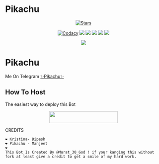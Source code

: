 # Pikachu
<p align="center">
    <a href="https://github.com/kaal0408/Pikachu/stargazers"><img src="https://img.shields.io/github/stars/kaal0408/Pikachu?label=Stars&style=flat-square&logo=github&color=F10070" alt="Stars" /></a>
</p>
<p align="center">
    <a href="https://app.codacy.com/manual/kaal0408/Pikachu/dashboard"> <img src="https://img.shields.io/codacy/grade/4d58f2a402b54aed8a7d95f7add45a81?color=brightgreen&logo=codacy&logoColor=green&style=for-the-badge" alt="Codacy" /></a>
    <a href="https://github.com/kaal0408/Pikachu"> <img src="https://img.shields.io/github/repo-size/kaal0408/Pikachu?color=orange&logo=github&logoColor=green&style=for-the-badge" /></a>
    <a href="https://github.com/kaal0408/Pikachu/commits/prince"> <img src="https://img.shields.io/github/last-commit/kaal0408/Pikachu?color=blue&logo=github&logoColor=green&style=for-the-badge" /></a>
    <a href="https://github.com/kaal0408/Pikachu/issues"> <img src="https://img.shields.io/github/issues/Pikachu/Pikachu?color=blueviolet&logo=github&logoColor=green&style=for-the-badge" /></a>
    <a href="https://github.com/kaal0408/Pikachu/network/members"> <img src="https://img.shields.io/github/forks/kaal0408/Pikachu?color=red&logo=github&logoColor=green&style=for-the-badge" /></a>  
    <a href="https://pypi.org/project/Telethon/"> <img src="https://img.shields.io/pypi/v/telethon?color=yellow&label=telethon&logo=python&logoColor=green&style=for-the-badge" /></a>
</p>

<p align="center">
  <img src="https://telegra.ph/file/0ac1f1b5c5b2376a14f3f.jpg">
</p>

# Pikachu
Me On Telegram [✨Pikachu✨](https://t.me/Pikachu_X_bot)

## How To Host
The easiest way to deploy this Bot
<p align="center"><a href="https://heroku.com/deploy?template=https://github.com/ribfirst/Pikachu"> <img src="https://img.shields.io/badge/Deploy%20To%20Heroku-black?style=for-the-badge&logo=heroku" width="220" height="38.45"/></a></p>
 
CREDITS
```
❤️ Kristina- Dipesh
❤ Pikachu - Manjeet
❤️ 
This Bot Is Created By @Murat_30_God ! if your kanging this without fork at least give a credit to get a smile of my hard work.




```
